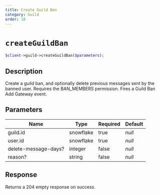 ```yaml
---
title: Create Guild Ban
category: Guild
order: 18
---
```


# `createGuildBan`

```php
$client->guild->createGuildBan($parameters);
```

## Description

Create a guild ban, and optionally delete previous messages sent by the banned user. Requires the BAN_MEMBERS permission.  Fires a Guild Ban Add Gateway event.

## Parameters


Name | Type | Required | Default
--- | --- | --- | ---
guild.id | snowflake | true | *null*
user.id | snowflake | true | *null*
delete-message-days? | integer | false | *null*
reason? | string | false | *null*

## Response

Returns a 204 empty response on success.

